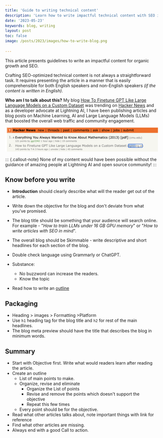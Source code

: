 ```yaml
---
title: 'Guide to writing technical content'
description: 'Learn how to write impactful technical content with SEO in mind'
date: '2023-05-23'
keywords: blog, writing
layout: post
toc: false
image: /posts/2023/images/how-to-write-blog.png

---
```


This article presents guidelines to write an impactful content for organic growth and SEO.

Crafting SEO-optimized technical content is not always a straightforward task. It requires presenting the article in a manner that is easily comprehensible for both English speakers and non-English speakers *(if the content is written in English)*.

**Who am I to talk about this?** My blog [How To Finetune GPT Like Large Language Models on a Custom Dataset](https://lightning.ai/pages/blog/how-to-finetune-gpt-like-large-language-models-on-a-custom-dataset/) was trending on [Hacker News](https://news.ycombinator.com/item?id=36068850) and as a developer advocate at Lightning AI, I have been publishing articles and blog posts on Machine Learning, AI and Large Language Models (LLMs) that boosted the overall web traffic and community engagement.

![](/posts/2023/images/hn-trending.png)

::: {.callout-note}
None of my content would have been possible without the guidance of amazing people at Lightning AI and open source community!
:::


## Know before you write
* **Introduction** should clearly describe what will the reader get out of the article.
* Write down the objective for the blog and don't deviate from what you've promised.

* The blog title should be something that your audience will search online. For example - "*How to train LLMs under 16 GB GPU memory*" or "*How to write articles with SEO in mind*".

* The overall blog should be Skimmable - write descriptive and short headlines for each section of the blog.
* Double check language using Grammarly or ChatGPT.
* Substance:
	* No buzzword can increase the readers.
	* Know the topic
* Read how to write an [outline](https://www.grammarly.com/blog/how-to-write-outline/)


## Packaging
* Heading > images > Formatting >Platform
* Use `h1` heading tag for the blog title and `h2` for rest of the main headlines.
* The blog meta preview should have the title that describes the blog in minimum words.


## Summary
* Start with Objective first. Write what would readers learn after reading the article.
* Create an outline
	* List of main points to make.
	* Organize, revise and eliminate
		- Organize the List of points
		- Revise and remove the points which doesn't support the objective
		- Repeat this few times
	* Every point should be for the objective.
* Read what other articles talks about, note important things with link for reference
* Find what other articles are missing.
* Always end with a good Call to action.

